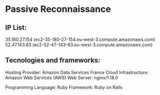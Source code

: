 # Passive Reconnaissance

## IP List:
35.180.27.154 (ec2-35-180-27-154.eu-west-3.compute.amazonaws.com)
52.47.143.83 (ec2-52-47-143-83.eu-west-3.compute.amazonaws.com)

## Tecnologies and frameworks:
Hosting Provider: Amazon Data Services France
Cloud Infrastructure: Amazon Web Services (AWS)
Web Server: nginx/1.18.0

Programming Language: Ruby
Framework: Ruby on Rails

